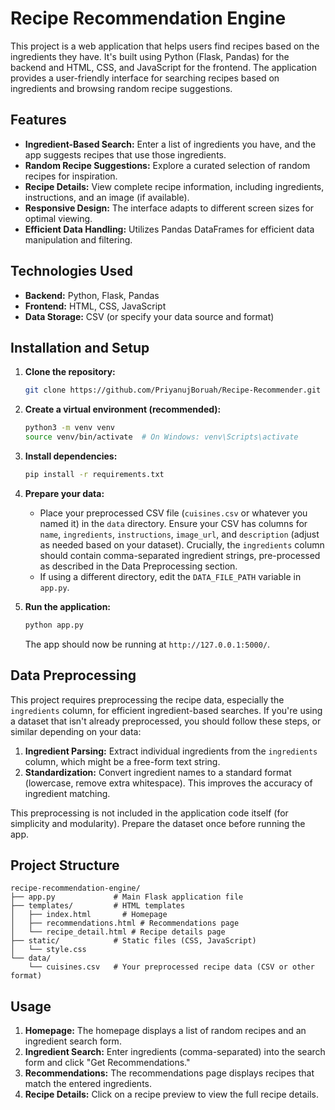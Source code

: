 # Recipe Recommendation Engine

This project is a web application that helps users find recipes based on the ingredients they have. It's built using Python (Flask, Pandas) for the backend and HTML, CSS, and JavaScript for the frontend.  The application provides a user-friendly interface for searching recipes based on ingredients and browsing random recipe suggestions.


## Features

* **Ingredient-Based Search:** Enter a list of ingredients you have, and the app suggests recipes that use those ingredients.
* **Random Recipe Suggestions:** Explore a curated selection of random recipes for inspiration.
* **Recipe Details:** View complete recipe information, including ingredients, instructions, and an image (if available).
* **Responsive Design:**  The interface adapts to different screen sizes for optimal viewing.
* **Efficient Data Handling:** Utilizes Pandas DataFrames for efficient data manipulation and filtering.


## Technologies Used

* **Backend:** Python, Flask, Pandas
* **Frontend:** HTML, CSS, JavaScript
* **Data Storage:** CSV (or specify your data source and format)


## Installation and Setup

1. **Clone the repository:**
   ```bash
   git clone https://github.com/PriyanujBoruah/Recipe-Recommender.git
   ```

2. **Create a virtual environment (recommended):**
   ```bash
   python3 -m venv venv
   source venv/bin/activate  # On Windows: venv\Scripts\activate
   ```

3. **Install dependencies:**
   ```bash
   pip install -r requirements.txt
   ```

4. **Prepare your data:**
   * Place your preprocessed CSV file (`cuisines.csv` or whatever you named it) in the `data` directory.  Ensure your CSV has columns for `name`, `ingredients`, `instructions`, `image_url`, and `description` (adjust as needed based on your dataset).  Crucially, the `ingredients` column should contain comma-separated ingredient strings, pre-processed as described in the Data Preprocessing section.
   * If using a different directory, edit the `DATA_FILE_PATH` variable in `app.py`.

5. **Run the application:**
   ```bash
   python app.py
   ```
   The app should now be running at `http://127.0.0.1:5000/`.


## Data Preprocessing

This project requires preprocessing the recipe data, especially the `ingredients` column, for efficient ingredient-based searches.  If you're using a dataset that isn't already preprocessed, you should follow these steps, or similar depending on your data:

1. **Ingredient Parsing:** Extract individual ingredients from the `ingredients` column, which might be a free-form text string.
2. **Standardization:** Convert ingredient names to a standard format (lowercase, remove extra whitespace). This improves the accuracy of ingredient matching.

This preprocessing is not included in the application code itself (for simplicity and modularity).  Prepare the dataset once before running the app.



## Project Structure

```
recipe-recommendation-engine/
├── app.py             # Main Flask application file
├── templates/         # HTML templates
│   ├── index.html       # Homepage
│   ├── recommendations.html # Recommendations page
│   └── recipe_detail.html # Recipe details page
├── static/            # Static files (CSS, JavaScript)
│   └── style.css
└── data/
    └── cuisines.csv   # Your preprocessed recipe data (CSV or other format)
```


## Usage

1. **Homepage:**  The homepage displays a list of random recipes and an ingredient search form.
2. **Ingredient Search:** Enter ingredients (comma-separated) into the search form and click "Get Recommendations."
3. **Recommendations:**  The recommendations page displays recipes that match the entered ingredients.
4. **Recipe Details:**  Click on a recipe preview to view the full recipe details.
